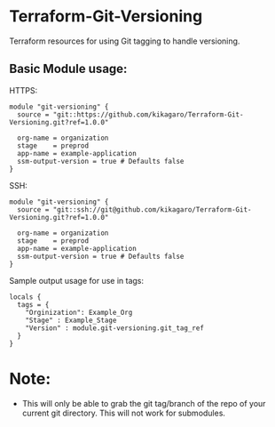 # Terraform-Git-Versioning
Terraform resources for using Git tagging to handle versioning.

## Basic Module usage:

HTTPS:
```
module "git-versioning" {
  source = "git::https://github.com/kikagaro/Terraform-Git-Versioning.git?ref=1.0.0"

  org-name = organization
  stage    = preprod
  app-name = example-application
  ssm-output-version = true # Defaults false
}
```
SSH:
```
module "git-versioning" {
  source = "git::ssh://git@github.com/kikagaro/Terraform-Git-Versioning.git?ref=1.0.0"

  org-name = organization
  stage    = preprod
  app-name = example-application
  ssm-output-version = true # Defaults false
}
```

Sample output usage for use in tags:
```
locals {
  tags = {
    "Orginization": Example_Org
    "Stage" : Example_Stage
    "Version" : module.git-versioning.git_tag_ref
  }
}
```

# Note:
* This will only be able to grab the git tag/branch of the repo of your current git directory. This will
not work for submodules.
